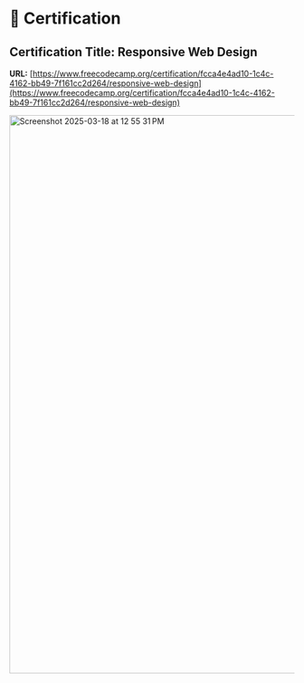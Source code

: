 # 📄 Certification

## Certification Title: **Responsive Web Design**


**URL:** [https://www.freecodecamp.org/certification/fcca4e4ad10-1c4c-4162-bb49-7f161cc2d264/responsive-web-design](https://www.freecodecamp.org/certification/fcca4e4ad10-1c4c-4162-bb49-7f161cc2d264/responsive-web-design)


<img width="986" alt="Screenshot 2025-03-18 at 12 55 31 PM" src="https://github.com/user-attachments/assets/051af4b8-e3ea-4472-b82c-00f4711a403c" />
